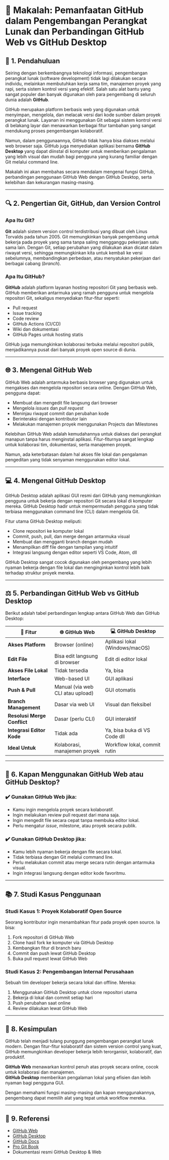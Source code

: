 # 📘 Makalah: Pemanfaatan GitHub dalam Pengembangan Perangkat Lunak dan Perbandingan GitHub Web vs GitHub Desktop

## 🧩 1. Pendahuluan

Seiring dengan berkembangnya teknologi informasi, pengembangan perangkat lunak (software development) tidak lagi dilakukan secara individu, melainkan membutuhkan kerja sama tim, manajemen proyek yang rapi, serta sistem kontrol versi yang efektif. Salah satu alat bantu yang sangat populer dan banyak digunakan oleh para pengembang di seluruh dunia adalah **GitHub**.

GitHub merupakan platform berbasis web yang digunakan untuk menyimpan, mengelola, dan melacak versi dari kode sumber dalam proyek perangkat lunak. Layanan ini menggunakan Git sebagai sistem kontrol versi di belakang layar dan menawarkan berbagai fitur tambahan yang sangat mendukung proses pengembangan kolaboratif.

Namun, dalam penggunaannya, GitHub tidak hanya bisa diakses melalui web browser saja. GitHub juga menyediakan aplikasi bernama **GitHub Desktop** yang dapat diinstal di komputer untuk memberikan pengalaman yang lebih visual dan mudah bagi pengguna yang kurang familiar dengan Git melalui command line.

Makalah ini akan membahas secara mendalam mengenai fungsi GitHub, perbandingan penggunaan GitHub Web dengan GitHub Desktop, serta kelebihan dan kekurangan masing-masing.

---

## 🔍 2. Pengertian Git, GitHub, dan Version Control

### Apa Itu Git?

**Git** adalah sistem version control terdistribusi yang dibuat oleh Linus Torvalds pada tahun 2005. Git memungkinkan banyak pengembang untuk bekerja pada proyek yang sama tanpa saling mengganggu pekerjaan satu sama lain. Dengan Git, setiap perubahan yang dilakukan akan dicatat dalam riwayat versi, sehingga memungkinkan kita untuk kembali ke versi sebelumnya, membandingkan perbedaan, atau menyatukan pekerjaan dari berbagai cabang (_branch_).

### Apa Itu GitHub?

**GitHub** adalah platform layanan hosting repositori Git yang berbasis web. GitHub memberikan antarmuka yang ramah pengguna untuk mengelola repositori Git, sekaligus menyediakan fitur-fitur seperti:
- Pull request
- Issue tracking
- Code review
- GitHub Actions (CI/CD)
- Wiki dan dokumentasi
- GitHub Pages untuk hosting statis

GitHub juga memungkinkan kolaborasi terbuka melalui repositori publik, menjadikannya pusat dari banyak proyek open source di dunia.

---

## 🌐 3. Mengenal GitHub Web

GitHub Web adalah antarmuka berbasis browser yang digunakan untuk mengakses dan mengelola repositori secara online. Dengan GitHub Web, pengguna dapat:
- Membuat dan mengedit file langsung dari browser
- Mengelola _issues_ dan _pull request_
- Meninjau riwayat commit dan perubahan kode
- Berinteraksi dengan kontributor lain
- Melakukan manajemen proyek menggunakan Projects dan Milestones

Kelebihan GitHub Web adalah kemudahannya untuk diakses dari perangkat manapun tanpa harus menginstal aplikasi. Fitur-fiturnya sangat lengkap untuk kolaborasi tim, dokumentasi, serta manajemen proyek.

Namun, ada keterbatasan dalam hal akses file lokal dan pengalaman pengeditan yang tidak senyaman menggunakan editor lokal.

---

## 💻 4. Mengenal GitHub Desktop

GitHub Desktop adalah aplikasi GUI resmi dari GitHub yang memungkinkan pengguna untuk bekerja dengan repositori Git secara lokal di komputer mereka. GitHub Desktop hadir untuk mempermudah pengguna yang tidak terbiasa menggunakan command line (CLI) dalam mengelola Git.

Fitur utama GitHub Desktop meliputi:
- Clone repositori ke komputer lokal
- Commit, push, pull, dan merge dengan antarmuka visual
- Membuat dan mengganti branch dengan mudah
- Menampilkan diff file dengan tampilan yang intuitif
- Integrasi langsung dengan editor seperti VS Code, Atom, dll

GitHub Desktop sangat cocok digunakan oleh pengembang yang lebih nyaman bekerja dengan file lokal dan menginginkan kontrol lebih baik terhadap struktur proyek mereka.

---

## ⚖️ 5. Perbandingan GitHub Web vs GitHub Desktop

Berikut adalah tabel perbandingan lengkap antara GitHub Web dan GitHub Desktop:

| 📂 Fitur                          | 🌐 GitHub Web                     | 💻 GitHub Desktop                     |
|----------------------------------|----------------------------------|--------------------------------------|
| **Akses Platform**               | Browser (online)                | Aplikasi lokal (Windows/macOS)       |
| **Edit File**                    | Bisa edit langsung di browser   | Edit di editor lokal                 |
| **Akses File Lokal**             | Tidak tersedia                  | Ya, bisa                              |
| **Interface**                    | Web-based UI                    | GUI aplikasi                          |
| **Push & Pull**                  | Manual (via web CLI atau upload)| GUI otomatis                          |
| **Branch Management**            | Dasar via web UI                | Visual dan fleksibel                 |
| **Resolusi Merge Conflict**      | Dasar (perlu CLI)               | GUI interaktif                       |
| **Integrasi Editor Kode**        | Tidak ada                       | Ya, bisa buka di VS Code dll         |
| **Ideal Untuk**                  | Kolaborasi, manajemen proyek    | Workflow lokal, commit rutin         |

---

## 🧭 6. Kapan Menggunakan GitHub Web atau GitHub Desktop?

### ✔️ Gunakan **GitHub Web** jika:
- Kamu ingin mengelola proyek secara kolaboratif.
- Ingin melakukan review pull request dari mana saja.
- Ingin mengedit file secara cepat tanpa membuka editor lokal.
- Perlu mengatur _issue_, milestone, atau proyek secara publik.

### ✔️ Gunakan **GitHub Desktop** jika:
- Kamu lebih nyaman bekerja dengan file secara lokal.
- Tidak terbiasa dengan Git melalui command line.
- Perlu melakukan commit atau merge secara rutin dengan antarmuka visual.
- Ingin integrasi langsung dengan editor kode favoritmu.

---

## 📚 7. Studi Kasus Penggunaan

### Studi Kasus 1: Proyek Kolaboratif Open Source

Seorang kontributor ingin menambahkan fitur pada proyek open source. Ia bisa:
1. Fork repositori di GitHub Web
2. Clone hasil fork ke komputer via GitHub Desktop
3. Kembangkan fitur di branch baru
4. Commit dan push lewat GitHub Desktop
5. Buka pull request lewat GitHub Web

### Studi Kasus 2: Pengembangan Internal Perusahaan

Sebuah tim developer bekerja secara lokal dan offline. Mereka:
1. Menggunakan GitHub Desktop untuk clone repositori utama
2. Bekerja di lokal dan commit setiap hari
3. Push perubahan saat online
4. Review dilakukan lewat GitHub Web

---

## 📝 8. Kesimpulan

GitHub telah menjadi tulang punggung pengembangan perangkat lunak modern. Dengan fitur-fitur kolaboratif dan sistem version control yang kuat, GitHub memungkinkan developer bekerja lebih terorganisir, kolaboratif, dan produktif.

**GitHub Web** menawarkan kontrol penuh atas proyek secara online, cocok untuk kolaborasi dan manajemen.  
**GitHub Desktop** memberikan pengalaman lokal yang efisien dan lebih nyaman bagi pengguna GUI.

Dengan memahami fungsi masing-masing dan kapan menggunakannya, pengembang dapat memilih alat yang tepat untuk workflow mereka.

---

## 📎 9. Referensi

- [GitHub Web](https://github.com)
- [GitHub Desktop](https://desktop.github.com)
- [GitHub Docs](https://docs.github.com)
- [Pro Git Book](https://git-scm.com/book/en/v2)
- Dokumentasi resmi GitHub Desktop & Web

